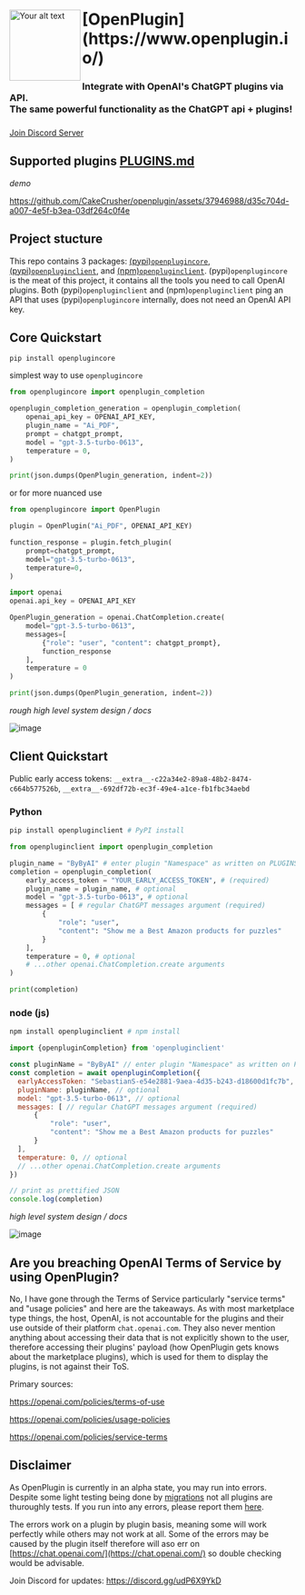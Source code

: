 <div>
  <img src="https://i.imgur.com/L3giCRt.png" alt="Your alt text" width="125" align="left">
    <h1>[OpenPlugin](https://www.openplugin.io/)</h1>
  <h3>Integrate with OpenAI's ChatGPT plugins via API.<br/>The same powerful functionality as the ChatGPT api + plugins!</h3>
  <h3></h3>
</div>


[Join Discord Server](https://discord.gg/udP6X9YkD) 

## Supported plugins [PLUGINS.md](https://github.com/CakeCrusher/openplugin-clients/blob/main/PLUGINS.md)
<i>demo</i>


https://github.com/CakeCrusher/openplugin/assets/37946988/d35c704d-a007-4e5f-b3ea-03df264c0f4e

## Project stucture
This repo contains 3 packages: [(pypi)`openplugincore`](https://github.com/CakeCrusher/openplugin/tree/main/pypi-core), [(pypi)`openpluginclient`](https://github.com/CakeCrusher/openplugin/tree/main/pypi-client), and [(npm)`openpluginclient`](https://github.com/CakeCrusher/openplugin/tree/main/npm-client/openpluginclient). (pypi)`openplugincore` is the meat of this project, it contains all the tools you need to call OpenAI plugins. Both (pypi)`openpluginclient` and (npm)`openpluginclient` ping an API that uses (pypi)`openplugincore` internally, does not need an OpenAI API key.

## Core Quickstart
```shell
pip install openplugincore
```
simplest way to use `openplugincore`
```py
from openplugincore import openplugin_completion

openplugin_completion_generation = openplugin_completion(
    openai_api_key = OPENAI_API_KEY,
    plugin_name = "Ai_PDF",
    prompt = chatgpt_prompt,
    model = "gpt-3.5-turbo-0613",
    temperature = 0,
)

print(json.dumps(OpenPlugin_generation, indent=2))
```
or for more nuanced use
```py
from openplugincore import OpenPlugin

plugin = OpenPlugin("Ai_PDF", OPENAI_API_KEY)

function_response = plugin.fetch_plugin(
    prompt=chatgpt_prompt,
    model="gpt-3.5-turbo-0613",
    temperature=0,
)

import openai
openai.api_key = OPENAI_API_KEY

OpenPlugin_generation = openai.ChatCompletion.create(
    model="gpt-3.5-turbo-0613",
    messages=[
        {"role": "user", "content": chatgpt_prompt},
        function_response
    ],
    temperature = 0
)

print(json.dumps(OpenPlugin_generation, indent=2))
```   
<i>rough high level system design / docs</i>

![image](https://github.com/CakeCrusher/openplugin/assets/37946988/36b57d80-7eab-4ed0-9fff-c49885bf32e1)


## Client Quickstart
Public early access tokens: `__extra__-c22a34e2-89a8-48b2-8474-c664b577526b`, `__extra__-692df72b-ec3f-49e4-a1ce-fb1fbc34aebd`
### Python
```bash
pip install openpluginclient # PyPI install
```
```py
from openpluginclient import openplugin_completion

plugin_name = "ByByAI" # enter plugin "Namespace" as written on PLUGINS.md 
completion = openplugin_completion(
    early_access_token = "YOUR_EARLY_ACCESS_TOKEN", # (required)
    plugin_name = plugin_name, # optional
    model = "gpt-3.5-turbo-0613", # optional
    messages = [ # regular ChatGPT messages argument (required)
        {
            "role": "user",
            "content": "Show me a Best Amazon products for puzzles"
        }
    ],
    temperature = 0, # optional
    # ...other openai.ChatCompletion.create arguments
)

print(completion)
```

### node (js)
```bash
npm install openpluginclient # npm install
```
```js
import {openpluginCompletion} from 'openpluginclient'

const pluginName = "ByByAI" // enter plugin "Namespace" as written on PLUGINS.md 
const completion = await openpluginCompletion({
  earlyAccessToken: "SebastianS-e54e2881-9aea-4d35-b243-d18600d1fc7b", // (required)
  pluginName: pluginName, // optional
  model: "gpt-3.5-turbo-0613", // optional
  messages: [ // regular ChatGPT messages argument (required)
      {
          "role": "user",
          "content": "Show me a Best Amazon products for puzzles"
      }
  ],
  temperature: 0, // optional
  // ...other openai.ChatCompletion.create arguments
})

// print as prettified JSON
console.log(completion)
```
<i>high level system design / docs</i>

![image](https://github.com/CakeCrusher/openplugin/assets/37946988/63da7efc-c556-495b-8738-9143b3faece1)

## Are you breaching OpenAI Terms of Service by using OpenPlugin?
No, I have gone through the Terms of Service particularly "service terms" and "usage policies" and  here are the takeaways.
As with most marketplace type things, the host, OpenAI, is not accountable for the plugins and their use outside of their platform `chat.openai.com`. They also never mention anything about accessing their data that is not explicitly shown to the user, therefore accessing their plugins' payload (how OpenPlugin gets knows about the marketplace plugins), which is used for them to display the plugins, is not against their ToS.

Primary sources:

https://openai.com/policies/terms-of-use

https://openai.com/policies/usage-policies

https://openai.com/policies/service-terms

## Disclaimer
As OpenPlugin is currently in an alpha state, you may run into errors. Despite some light testing being done by [migrations](https://github.com/CakeCrusher/openplugin-clients/blob/main/migrations/plugin_store/parser.ipynb) not all plugins are thuroughly tests. If you run into any errors, please report them [here](https://github.com/CakeCrusher/openplugin-clients/issues/new?assignees=CakeCrusher&labels=bug&projects=&template=bug_report.md&title=).

The errors work on a plugin by plugin basis, meaning some will work perfectly while others may not work at all. Some of the errors may be caused by the plugin itself therefore will aso err on [https://chat.openai.com/](https://chat.openai.com/) so double checking would be advisable.



Join Discord for updates: https://discord.gg/udP6X9YkD




